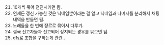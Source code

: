 21. 10개씩 묶어 전진시키면 됨.
22. 언제든 갱신 가능한 것은 닉네임뿐이라는 걸 알고 닉네임과 나머지를 분리해서 채팅내역을 만들면 됨.
23. 노래들을 한 번에 장르로 묶어서 다루기.
24. 결국 신고자들과 신고되어 정지되는 경우를 묶으면 됨.
25. dfs로 조합을 구하는게 관건..